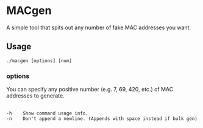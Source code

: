 # MACgen

A simple tool that spits out any number of fake MAC addresses you want.

## Usage

`./macgen [options] [num]`

### options

You can specify any positive number (e.g. 7, 69, 420, etc.) of MAC addresses to generate.<br><br> 

`-h    Show command usage info.`<br>
`-n    Don't append a newline. (Appends with space instead if bulk gen)`<br>
